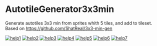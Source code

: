 # AutotileGenerator3x3min
Generate autotiles 3x3 min from sprites whith 5 tiles, and add to tileset. Based on https://github.com/ShatReal/3x3-min-gen

<a href="https://ibb.co/jgh18CD"><img src="https://i.ibb.co/jgh18CD/help1.png" alt="help1" border="0"></a>
<a href="https://ibb.co/fH93H1x"><img src="https://i.ibb.co/fH93H1x/help2.png" alt="help2" border="0"></a>
<a href="https://ibb.co/r0SxRYf"><img src="https://i.ibb.co/r0SxRYf/help3.png" alt="help3" border="0"></a>
<a href="https://ibb.co/s2SGFFt"><img src="https://i.ibb.co/s2SGFFt/help4.png" alt="help4" border="0"></a>
<a href="https://ibb.co/wwXt8jq"><img src="https://i.ibb.co/wwXt8jq/help5.png" alt="help5" border="0"></a>
<a href="https://ibb.co/c18Qq7R"><img src="https://i.ibb.co/c18Qq7R/help6.png" alt="help6" border="0"></a>
<a href="https://ibb.co/VQq4T8R"><img src="https://i.ibb.co/VQq4T8R/help7.png" alt="help7" border="0"></a>
